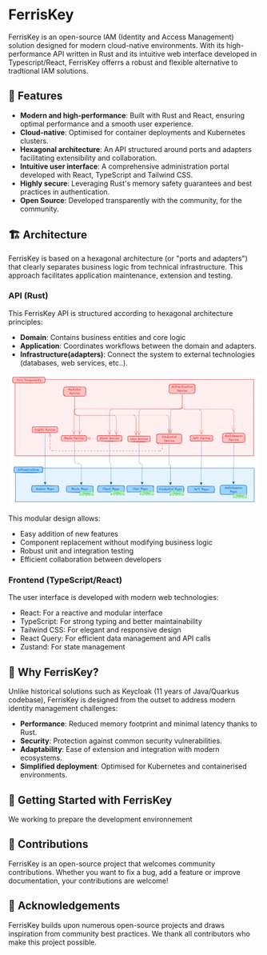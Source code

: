 # FerrisKey

FerrisKey is an open-source IAM (Identity and Access Management) solution designed for modern cloud-native environments. With its high-performance API written in Rust and its intuitive web interface developed in Typescript/React, FerrisKey offerrs a robust and flexible alternative to tradtional IAM solutions.

## 🚀 Features

- **Modern and high-performance**: Built with Rust and React, ensuring optimal performance and a smooth user experience.
- **Cloud-native**: Optimised for container deployments and Kubernetes clusters.
- **Hexagonal architecture**: An API structured around ports and adapters facilitating extensibility and collaboration.
- **Intuitive user interface**: A comprehensive administration portal developed with React, TypeScript and Tailwind CSS.
- **Highly secure**: Leveraging Rust's memory safety guarantees and best practices in authentication.
- **Open Source**: Developed transparently with the community, for the community.

## 🏗️ Architecture

FerrisKey is based on a hexagonal architecture (or "ports and adapters") that clearly separates business logic from technical infrastructure. This approach facilitates application maintenance, extension and testing.

### API (Rust)

This FerrisKey API is structured according to hexagonal architecture principles:

- **Domain**: Contains business entities and core logic
- **Application**: Coordinates workflows between the domain and adapters.
- **Infrastructure(adapters)**: Connect the system to external technologies (databases, web services, etc..).

![API Architecture](./docs/api_architecture.png)

This modular design allows:

- Easy addition of new features
- Component replacement without modifying business logic
- Robust unit and integration testing
- Efficient collaboration between developers

### Frontend (TypeScript/React)

The user interface is developed with modern web technologies:

- React: For a reactive and modular interface
- TypeScript: For strong typing and better maintainability
- Tailwind CSS: For elegant and responsive design
- React Query: For efficient data management and API calls
- Zustand: For state management

## 🌱 Why FerrisKey?

Unlike historical solutions such as Keycloak (11 years of Java/Quarkus codebase), FerrisKey is designed from the outset to address modern identity management challenges:

- **Performance**: Reduced memory footprint and minimal latency thanks to Rust.
- **Security**: Protection against common security vulnerabilities.
- **Adaptability**: Ease of extension and integration with modern ecosystems.
- **Simplified deployment**: Optimised for Kubernetes and containerised environments.

## 🚦 Getting Started with FerrisKey

We working to prepare the development environnement

## 🧩 Contributions

FerrisKey is an open-source project that welcomes community contributions. Whether you want to fix a bug, add a feature or improve documentation, your contributions are welcome!

## 🙏 Acknowledgements

FerrisKey builds upon numerous open-source projects and draws inspiration from community best practices. We thank all contributors who make this project possible.

